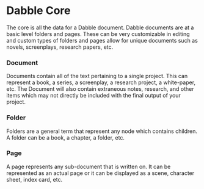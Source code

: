 # Dabble Core

The core is all the data for a Dabble document. Dabble documents are at a basic level folders and pages. These can be
very customizable in editing and custom types of folders and pages allow for unique documents such as novels,
screenplays, research papers, etc.

### Document

Documents contain all of the text pertaining to a single project. This can represent a book, a series, a screenplay, a
research project, a white-paper, etc. The Document will also contain extraneous notes, research, and other items which
may not directly be included with the final output of your project.


### Folder

Folders are a general term that represent any node which contains children. A folder can be a book, a chapter, a folder,
etc.


### Page

A page represents any sub-document that is written on. It can be represented as an actual page or it can be displayed
as a scene, character sheet, index card, etc.
